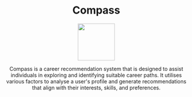 <h1 align=center>Compass</h1>

<p align=center>
<img src="https://static.wikia.nocookie.net/minecraft_gamepedia/images/b/b3/Compass_JE3_BE3.gif/revision/latest/thumbnail/width/360/height/360?cb=20201125191224" width="100" />
</p>

<p align=center>
Compass is a career recommendation system that is designed to assist individuals in exploring and identifying suitable career paths. It utilises various factors to analyse a user's profile and generate recommendations that align with their interests, skills, and preferences.
</p>
